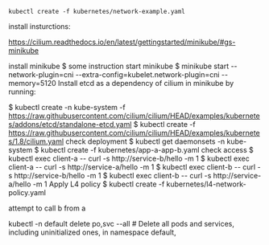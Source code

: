 `kubectl create -f kubernetes/network-example.yaml`

install insturctions:

https://cilium.readthedocs.io/en/latest/gettingstarted/minikube/#gs-minikube

install minikube
$ some instruction
start minikube
$ minikube start --network-plugin=cni --extra-config=kubelet.network-plugin=cni --memory=5120
Install etcd as a dependency of cilium in minikube by running:

$ kubectl create -n kube-system -f https://raw.githubusercontent.com/cilium/cilium/HEAD/examples/kubernetes/addons/etcd/standalone-etcd.yaml
$ kubectl create -f https://raw.githubusercontent.com/cilium/cilium/HEAD/examples/kubernetes/1.8/cilium.yaml
check deployment
$ kubectl get daemonsets -n kube-system
$ kubectl create -f kubernetes/app-a-app-b.yaml
check access
$ kubectl exec client-a -- curl -s http://service-b/hello -m 1
$ kubectl exec client-a -- curl -s http://service-a/hello -m 1
$ kubectl exec client-b -- curl -s http://service-b/hello -m 1
$ kubectl exec client-b -- curl -s http://service-a/hello -m 1
Apply L4 policy
$ kubectl create -f kubernetes/l4-network-policy.yaml

attempt to call b from a

kubectl -n default delete po,svc --all                                      # Delete all pods and services, including uninitialized ones, in namespace default,
